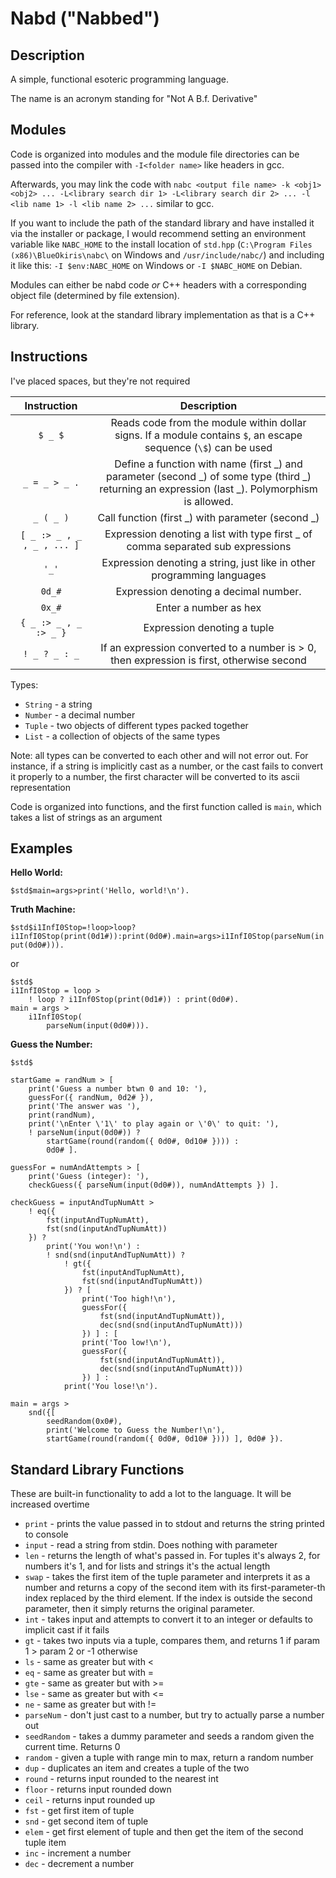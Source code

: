 # Nabd ("Nabbed")

## Description

A simple, functional esoteric programming language.

The name is an acronym standing for "Not A B.f. Derivative"

## Modules

Code is organized into modules and the module file directories can be passed into the compiler with `-I<folder name>` like headers in gcc.

Afterwards, you may link the code with `nabc <output file name> -k <obj1> <obj2> ... -L<library search dir 1> -L<library search dir 2> ... -l <lib name 1> -l <lib name 2> ...` similar to gcc.

If you want to include the path of the standard library and have installed it via the installer or package, I would recommend setting an environment variable like `NABC_HOME` to the install location of `std.hpp` (`C:\Program Files (x86)\BlueOkiris\nabc\` on Windows and `/usr/include/nabc/`) and including it like this: `-I $env:NABC_HOME` on Windows or `-I $NABC_HOME` on Debian.

Modules can either be nabd code *or* C++ headers with a corresponding object file (determined by file extension).

For reference, look at the standard library implementation as that is a C++ library.

## Instructions

I've placed spaces, but they're not required

| Instruction | Description |
|:-:|:-:|
| `$ _ $` | Reads code from the module within dollar signs. If a module contains `$`, an escape sequence (`\$`) can be used |
| `_ = _ > _ .` | Define a function with name (first \_) and parameter (second \_) of some type (third \_) returning an expression (last \_). Polymorphism is allowed. |
| `_ ( _ )` | Call function (first \_) with parameter (second \_) |
| `[ _ :> _ , _ , _ , ... ]` | Expression denoting a list with type first \_ of comma separated sub expressions |
| `'_'` | Expression denoting a string, just like in other programming languages |
| `0d_#` | Expression denoting a decimal number. |
| `0x_#` | Enter a number as hex |
| `{ _ :> _ , _ :> _ }` | Expression denoting a tuple |
| `! _ ? _ : _` | If an expression converted to a number is > 0, then expression is first, otherwise second

Types:
 - `String` - a string
 - `Number` - a decimal number
 - `Tuple` - two objects of different types packed together
 - `List` - a collection of objects of the same types

Note: all types can be converted to each other and will not error out. For instance, if a string is implicitly cast as a number, or the cast fails to convert it properly to a number, the first character will be converted to its ascii representation

Code is organized into functions, and the first function called is `main`, which takes a list of strings as an argument

## Examples

__Hello World:__

`$std$main=args>print('Hello, world!\n').`

__Truth Machine:__

`$std$i1InfI0Stop=!loop>loop?i1InfI0Stop(print(0d1#)):print(0d0#).main=args>i1InfI0Stop(parseNum(input(0d0#))).`

or

```
$std$
i1InfI0Stop = loop >
    ! loop ? i1Inf0Stop(print(0d1#)) : print(0d0#).
main = args >
    i1InfI0Stop(
        parseNum(input(0d0#))).
```

__Guess the Number:__

```
$std$

startGame = randNum > [
    print('Guess a number btwn 0 and 10: '),
    guessFor({ randNum, 0d2# }),
    print('The answer was '),
    print(randNum),
    print('\nEnter \'1\' to play again or \'0\' to quit: '),
    ! parseNum(input(0d0#)) ?
        startGame(round(random({ 0d0#, 0d10# }))) :
        0d0# ].

guessFor = numAndAttempts > [
    print('Guess (integer): '),
    checkGuess({ parseNum(input(0d0#)), numAndAttempts }) ].

checkGuess = inputAndTupNumAtt >
    ! eq({
        fst(inputAndTupNumAtt),
        fst(snd(inputAndTupNumAtt)) 
    }) ?
        print('You won!\n') :
        ! snd(snd(inputAndTupNumAtt)) ?
            ! gt({
                fst(inputAndTupNumAtt),
                fst(snd(inputAndTupNumAtt))
            }) ? [
                print('Too high!\n'),
                guessFor({
                    fst(snd(inputAndTupNumAtt)),
                    dec(snd(snd(inputAndTupNumAtt)))
                }) ] : [
                print('Too low!\n'),
                guessFor({
                    fst(snd(inputAndTupNumAtt)),
                    dec(snd(snd(inputAndTupNumAtt)))
                }) ] :
            print('You lose!\n').

main = args >
    snd({[
        seedRandom(0x0#),
        print('Welcome to Guess the Number!\n'),
        startGame(round(random({ 0d0#, 0d10# }))) ], 0d0# }).
```

## Standard Library Functions

These are built-in functionality to add a lot to the language.
It will be increased overtime

 - `print` - prints the value passed in to stdout and returns the string printed to console
 - `input` - read a string from stdin. Does nothing with parameter
 - `len` - returns the length of what's passed in. For tuples it's always 2, for numbers it's 1, and for lists and strings it's the actual length
 - `swap` - takes the first item of the tuple parameter and interprets it as a number and returns a copy of the second item with its first-parameter-th index replaced by the third element. If the index is outside the second parameter, then it simply returns the original parameter.
 - `int` - takes input and attempts to convert it to an integer or defaults to implicit cast if it fails
 - `gt` - takes two inputs via a tuple, compares them, and returns 1 if param 1 \> param 2 or -1 otherwise
 - `ls` - same as greater but with \<
 - `eq` - same as greater but with =
 - `gte` - same as greater but with \>=
 - `lse` - same as greater but with \<=
 - `ne` - same as greater but with !=
 - `parseNum` - don't just cast to a number, but try to actually parse a number out
 - `seedRandom` - takes a dummy parameter and seeds a random given the current time. Returns 0
 - `random` - given a tuple with range min to max, return a random number
 - `dup` - duplicates an item and creates a tuple of the two
 - `round` - returns input rounded to the nearest int
 - `floor` - returns input rounded down
 - `ceil` - returns input rounded up
 - `fst` - get first item of tuple
 - `snd` - get second item of tuple
 - `elem` - get first element of tuple and then get the item of the second tuple item
 - `inc` - increment a number
 - `dec` - decrement a number
